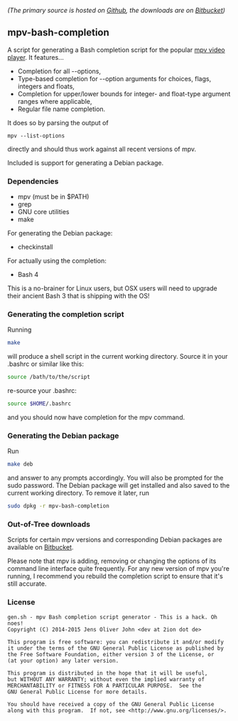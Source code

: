 _(The primary source is hosted on [Github](https://github.com/2ion/mpv-bash-completion), the downloads are on [Bitbucket](https://bitbucket.org/2ion/mpv-bash-completion/downloads))_

## mpv-bash-completion

A script for generating a Bash completion script for the popular [mpv
video player](https://github.com/mpv-player/mpv).
It features...

* Completion for all --options,
* Type-based completion for --option arguments for choices, flags,
  integers and floats,
* Completion for upper/lower bounds for integer- and float-type argument
  ranges where applicable,
* Regular file name completion.

It does so by parsing the output of
```
mpv --list-options
```
directly and should thus work against all recent versions of mpv.

Included is support for generating a Debian package.

### Dependencies

* mpv (must be in $PATH)
* grep
* GNU core utilities
* make

For generating the Debian package:

* checkinstall

For actually using the completion:

* Bash 4

This is a no-brainer for Linux users, but OSX users will need to upgrade
their ancient Bash 3 that is shipping with the OS!

### Generating the completion script

Running
```sh
make
```
will produce a shell script in the current working directory.
Source it in your .bashrc or similar like this:
```sh
source /bath/to/the/script
```
re-source your .bashrc:
```sh
source $HOME/.bashrc
```
and you should now have completion for the mpv command.

### Generating the Debian package

Run
```sh
make deb
```
and answer to any prompts accordingly. You will also be prompted for the
sudo password. The Debian package will get installed and also saved to
the current working directory. To remove it later, run
```sh
sudo dpkg -r mpv-bash-completion
```

### Out-of-Tree downloads

Scripts for certain mpv versions and corresponding Debian packages are
available on [Bitbucket](https://bitbucket.org/2ion/mpv-bash-completion/downloads).

Please note that mpv is adding, removing or changing the options of its
command line interface quite frequently. For any new version of mpv
you're running, I recommend you rebuild the completion script to ensure
that it's still accurate.

### License

```
gen.sh - mpv Bash completion script generator - This is a hack. Oh noes!
Copyright (C) 2014-2015 Jens Oliver John <dev at 2ion dot de>

This program is free software: you can redistribute it and/or modify
it under the terms of the GNU General Public License as published by
the Free Software Foundation, either version 3 of the License, or
(at your option) any later version.

This program is distributed in the hope that it will be useful,
but WITHOUT ANY WARRANTY; without even the implied warranty of
MERCHANTABILITY or FITNESS FOR A PARTICULAR PURPOSE.  See the
GNU General Public License for more details.

You should have received a copy of the GNU General Public License
along with this program.  If not, see <http://www.gnu.org/licenses/>.
```

